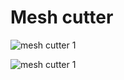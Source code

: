 # Mesh cutter

![mesh cutter 1](https://github.com/drzhn/MeshCutter/blob/master/MeshCutterGameplay1.gif?raw=true)

![mesh cutter 1](https://github.com/drzhn/MeshCutter/blob/master/MeshCutterGameplay2.gif?raw=true)

